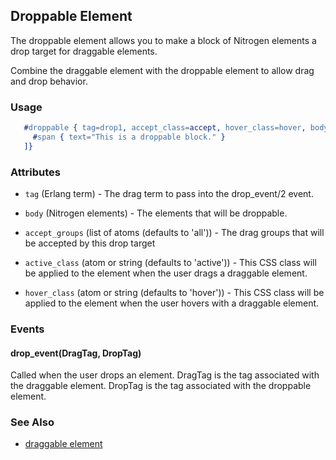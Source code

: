 

## Droppable Element

  The droppable element allows you to make a block of Nitrogen elements a drop
  target for draggable elements.

  Combine the draggable element with the droppable element to allow drag and
  drop behavior.

### Usage

```erlang
   #droppable { tag=drop1, accept_class=accept, hover_class=hover, body=[
     #span { text="This is a droppable block." }
   ]}

```

### Attributes

   * `tag` (Erlang term) - The drag term to pass into the drop_event/2
     event.

   * `body` (Nitrogen elements) - The elements that will be droppable.

   * `accept_groups` (list of atoms (defaults to 'all')) - The drag groups
     that will be accepted by this drop target

   * `active_class` (atom or string (defaults to 'active')) - This CSS
     class will be applied to the element when the user drags a draggable
     element.

   * `hover_class` (atom or string (defaults to 'hover')) - This CSS class
     will be applied to the element when the user hovers with a draggable
     element.

### Events

#### drop_event(DragTag, DropTag)

   Called when the user drops an element. DragTag is the tag associated with
   the draggable element. DropTag is the tag associated with the droppable
   element.

### See Also

 *  [draggable element](./draggable.md)
